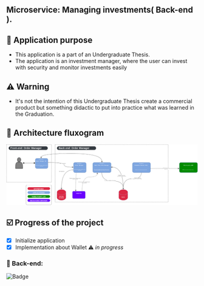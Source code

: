## Microservice: Managing investments( Back-end ).

## :pushpin: Application purpose

- This application is a part of an Undergraduate Thesis.
- The application is an investment manager, where the user can invest with security and monitor investments easily

## :warning: Warning

- It's not the intention of this Undergraduate Thesis create a commercial product but something didactic
  to put into practice what was learned in the Graduation.

## :wrench: Architecture fluxogram

![diagram-image](arch-diagram.png)

## :ballot_box_with_check: Progress of the project

- [x] Initialize application
- [x] Implementation about Wallet ⚠  *in progress*

### :robot: Back-end:

![Badge](https://img.shields.io/badge/Spring_Boot--%236DB33F?style=for-the-badge&logo=SpringBoot&color=6DB33F)

[//]: # (![Badge]&#40;https://img.shields.io/badge/MySQL--%236DB33F?style=for-the-badge&logo=MySQL&color=4479A1&#41;)

[//]: # (![Badge]&#40;https://img.shields.io/badge/Apache_Kafka--%2347A248?style=for-the-badge&logo=ApacheKafka&color=231F20&#41;)

[//]: # (![Badge]&#40;https://img.shields.io/badge/RabbitMQ--%2347A248?style=for-the-badge&logo=RabbitMQ&color=FF6600&#41;)

[//]: # (![Badge]&#40;https://img.shields.io/badge/FlyWay--%2347A248?style=for-the-badge&logo=Flyway&color=CC0200&#41;)


